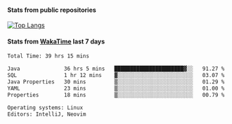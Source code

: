 #### Stats from public repositories

[![Top Langs](https://github-readme-stats.vercel.app/api/top-langs/?username=hyoghurt&layout=compact&exclude_repo=multiserver,docker_compose&langs_count=6)](https://github.com/anuraghazra/github-readme-stats)

#### Stats from [WakaTime](https://wakatime.com/@hyoghurt) last 7 days
<!--START_SECTION:waka-->

```txt
Total Time: 39 hrs 15 mins

Java              36 hrs 5 mins   ██████████████████████▓░░   91.27 %
SQL               1 hr 12 mins    ▓░░░░░░░░░░░░░░░░░░░░░░░░   03.07 %
Java Properties   30 mins         ▒░░░░░░░░░░░░░░░░░░░░░░░░   01.29 %
YAML              23 mins         ▒░░░░░░░░░░░░░░░░░░░░░░░░   01.00 %
Properties        18 mins         ▒░░░░░░░░░░░░░░░░░░░░░░░░   00.79 %

Operating systems: Linux
Editors: IntelliJ, Neovim
```

<!--END_SECTION:waka-->

